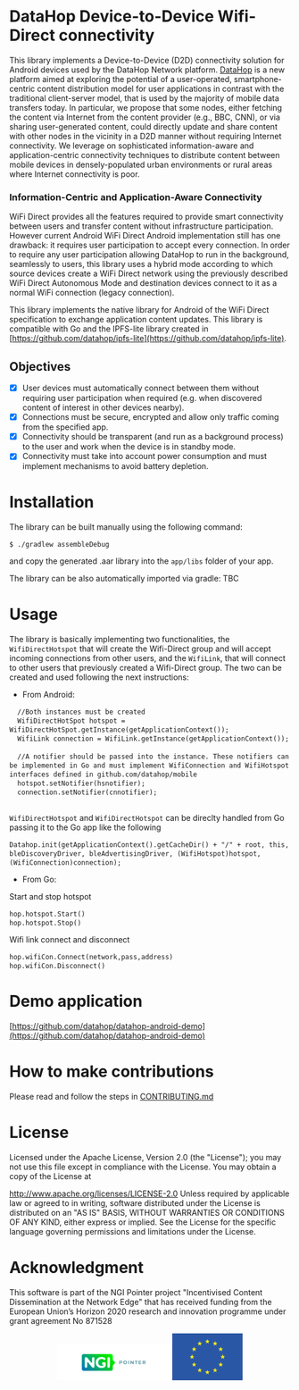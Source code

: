 # DataHop Device-to-Device Wifi-Direct connectivity

This library implements a Device-to-Device (D2D) connectivity solution for Android devices used by the DataHop Network platform.
[DataHop](https://datahop.network) is a new platform aimed at exploring the potential of a user-operated, smartphone-centric content distribution model for user applications in contrast with the traditional client-server model, that is used by the majority of mobile data transfers today.
In particular, we propose that some nodes, either fetching the content via Internet from the content provider (e.g., BBC, CNN), or via sharing user-generated content, could directly update and share content with other nodes in the vicinity in a D2D manner without requiring Internet connectivity. We leverage on sophisticated information-aware and application-centric connectivity techniques to distribute content between mobile devices in densely-populated urban environments or rural areas where Internet connectivity is poor.

### Information-Centric and Application-Aware Connectivity

WiFi Direct provides all the features required to provide smart connectivity between users and transfer content without infrastructure participation. 
However current Android WiFi Direct Android implementation still has one drawback: it requires user participation to accept every connection. 
In order to require any user participation allowing DataHop to run in the background, seamlessly to users, this library uses a hybrid mode according to which source devices create a WiFi Direct network using the previously described WiFi
Direct Autonomous Mode and destination devices connect to it as a normal WiFi connection (legacy connection).

This library implements the native library for Android of the WiFi Direct specification to exchange application content updates. 
This library is compatible with Go and the IPFS-lite library created in [https://github.com/datahop/ipfs-lite](https://github.com/datahop/ipfs-lite).


## Objectives

* [x] User devices must automatically connect between them without requiring user participation when required (e.g. when discovered content of interest in other devices nearby).
* [x] Connections must be secure, encrypted and allow only traffic coming from the specified app.
* [x] Connectivity should be transparent (and run as a background process) to the user and work when the device is in standby mode.
* [x] Connectivity must take into account power consumption and must implement mechanisms to avoid battery depletion.

# Installation

The library can be built manually using the following command:

```
$ ./gradlew assembleDebug
```

and copy the generated .aar library into the `app/libs` folder of your app.

The library can be also automatically imported via gradle: TBC


# Usage

The library is basically implementing two functionalities, the `WifiDirectHotspot` that will create the Wifi-Direct group and will accept incoming connections from other users, and the `WifiLink`, that will connect to other users that previously created a Wifi-Direct group. The two can be created and used following the next instructions:

* From Android:

```
  //Both instances must be created
  WifiDirectHotSpot hotspot = WifiDirectHotSpot.getInstance(getApplicationContext());
  WifiLink connection = WifiLink.getInstance(getApplicationContext());
  
  //A notifier should be passed into the instance. These notifiers can be implemented in Go and must implement WifiConnection and WifiHotspot interfaces defined in github.com/datahop/mobile
  hotspot.setNotifier(hsnotifier);
  connection.setNotifier(cnnotifier);
  
```

`WifiDirectHotspot` and `WifiDirectHotspot` can be direclty handled from Go passing it to the Go app like the following

```
Datahop.init(getApplicationContext().getCacheDir() + "/" + root, this, bleDiscoveryDriver, bleAdvertisingDriver, (WifiHotspot)hotspot,(WifiConnection)connection);
```


* From Go:

Start and stop hotspot

```
hop.hotspot.Start()
hop.hotspot.Stop()

```


Wifi link connect and disconnect

```
hop.wifiCon.Connect(network,pass,address)
hop.wifiCon.Disconnect()
```

# Demo  application

[https://github.com/datahop/datahop-android-demo](https://github.com/datahop/datahop-android-demo)

# How to make contributions
Please read and follow the steps in [CONTRIBUTING.md](/CONTRIBUTING.md)

# License

Licensed under the Apache License, Version 2.0 (the "License"); you may not use this file except in compliance with the License. You may obtain a copy of the License at

   http://www.apache.org/licenses/LICENSE-2.0
Unless required by applicable law or agreed to in writing, software distributed under the License is distributed on an "AS IS" BASIS, WITHOUT WARRANTIES OR CONDITIONS OF ANY KIND, either express or implied. See the License for the specific language governing permissions and limitations under the License.

# Acknowledgment

This software is part of the NGI Pointer project "Incentivised Content Dissemination at the Network Edge" that has received funding from the European Union’s Horizon 2020 research and innovation programme under grant agreement No 871528

<p align="center"><img  alt="ngi logo" src="./Logo_Pointer.png" width=40%> <img  alt="eu logo" src="./eu.png" width=25%></p>

